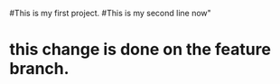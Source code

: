 #This is my first project.
#This is my second line now"
# this change is done on the feature branch.